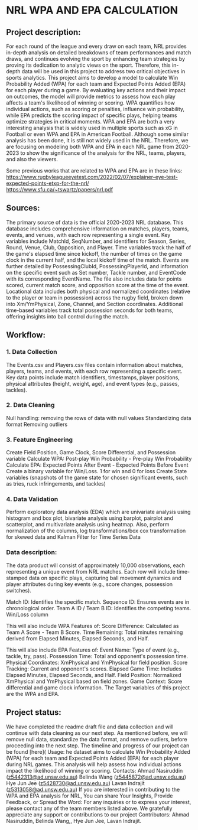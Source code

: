 # NRL WPA AND EPA CALCULATION

## Project description:
For each round of the league and every draw on each team, NRL provides in-depth analysis on detailed breakdowns of team performances and match draws, and continues evolving the sport by enhancing team strategies by proving its dedication to analytic views on the sport. Therefore, this in-depth data will be used in this project to address two critical objectives in sports analytics.
This project aims to develop a model to calculate Win Probability Added (WPA) for each team and Expected Points Added (EPA) for each player during a game. By evaluating key actions and their impact on outcomes, the model will provide metrics to assess how each play affects a team's likelihood of winning or scoring. WPA quantifies how individual actions, such as scoring or penalties, influence win probability, while EPA predicts the scoring impact of specific plays, helping teams optimize strategies in critical moments.
WPA and EPA are both a very interesting analysis that is widely used in multiple sports such as xG in Football or even WPA and EPA in American Football. Although some similar analysis has been done, it is still not widely used in the NRL. Therefore, we are focusing on modeling both WPA and EPA in each NRL game from 2020-2023 to show the significance of the analysis for the NRL, teams, players, and also the viewers. 

Some previous works that are related to WPA and EPA are in these links:
https://www.rugbyleagueeyetest.com/2022/02/07/explainer-eye-test-expected-points-etxp-for-the-nrl/ 
https://www.sfu.ca/~tswartz/papers/nrl.pdf 


## Sources:

The primary source of data is the official 2020-2023 NRL database. This database includes comprehensive information on matches, players, teams, events, and venues, with each row representing a single event. Key variables include MatchId, SeqNumber, and identifiers for Season, Series, Round, Venue, Club, Opposition, and Player. Time variables track the half of the game's elapsed time since kickoff, the number of times on the game clock in the current half, and the local kickoff time of the match.
Events are further detailed by PossessingClubId, PossessingPlayerId, and information on the specific event such as Set number, Tackle number, and EventCode with its corresponding EventName. The file also includes data for points scored, current match score, and opposition score at the time of the event. Locational data includes both physical and normalized coordinates (relative to the player or team in possession) across the rugby field, broken down into Xm/YmPhysical, Zone, Channel, and Section coordinates. Additional time-based variables track total possession seconds for both teams, offering insights into ball control during the match.

## Workflow: 
### 1. Data Collection
The Events.csv and Players.csv files contain information about matches, players, teams, and events, with each row representing a specific event. Key data points include match identifiers, timestamps, player positions, physical attributes (height, weight, age), and event types (e.g., passes, tackles).

### 2. Data Cleaning
Null handling: removing the rows of data with null values
Standardizing data format
Removing outliers

### 3. Feature Engineering
Create Field Position, Game Clock, Score Differential, and Possession variable
Calculate WPA: Post-play Win Probability - Pre-play Win Probability
Calculate EPA: Expected Points After Event - Expected Points Before Event
Create a binary variable for Win/Loss. 1 for win and 0 for loss
Create State variables (snapshots of the game state for chosen significant events, such as tries, ruck infringements, and tackles)

### 4. Data Validation
Perform exploratory data analysis (EDA) which are univariate analysis using histogram and box plot, bivariate analysis using barplot, pairplot and scatterplot, and multivariate analysis using heatmap. Also, perform normalization of the columns, log transformations/box cox transformation for skewed data and Kalman Filter for Time Series Data

### Data description: 
The data product will consist of approximately 10,000 observations, each representing a unique event from NRL matches. Each row will include time-stamped data on specific plays, capturing ball movement dynamics and player attributes during key events (e.g., score changes, possession switches).

Match ID: Identifies the specific match.
Sequence ID: Ensures events are in chronological order.
Team A ID / Team B ID: Identifies the competing teams.
Win/Loss column

This will also include WPA Features of:
Score Difference: Calculated as Team A Score - Team B Score.
Time Remaining: Total minutes remaining derived from Elapsed Minutes, Elapsed Seconds, and Half.

This will also include EPA Features of:
Event Name: Type of event (e.g., tackle, try, pass).
Possession Time: Total and opponent's possession time.
Physical Coordinates: XmPhysical and YmPhysical for field position.
Score Tracking: Current and opponent's scores.
Elapsed Game Time: Includes Elapsed Minutes, Elapsed Seconds, and Half.
Field Position: Normalized XmPhysical and YmPhysical based on field zones.
Game Context: Score differential and game clock information.
The Target variables of this project are the WPA and EPA.

## Project status:
We have completed the readme draft file and data collection and will continue with data cleaning as our next step. As mentioned before, we will remove null data, standardize the data format, and remove outliers, before proceeding into the next step.
The timeline and progress of our project can be found [here](
Usage: 
he dataset aims to calculate Win Probability Added (WPA) for each team and Expected Points Added (EPA) for each player during NRL games. This analysis will help assess how individual actions impact the likelihood of winning or scoring.
Contacts:
Ahmad Nasiruddin (z5442313@ad.unsw.edu.au)
Belinda Wang (z5445872@ad.unsw.edu.au)
Hye Jun Jee (z5428730@ad.unsw.edu.au)
Lavan Indrajit (z5313058@ad.unsw.edu.au)
If you are interested in contributing to the WPA and EPA analysis for NRL, You can share Your Insights, Provide Feedback, or Spread the Word: For any inquiries or to express your interest, please contact any of the team members listed above. We gratefully appreciate any support or contributions to our project
Contributors: 
Ahmad Nasiruddin, Belinda Wang,, Hye Jun Jee, Lavan Indrajit.
